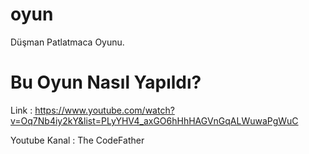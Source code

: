 # oyun
Düşman Patlatmaca Oyunu.

# Bu Oyun Nasıl Yapıldı?

Link : https://www.youtube.com/watch?v=Oq7Nb4iy2kY&list=PLyYHV4_axGO6hHhHAGVnGqALWuwaPgWuC

Youtube Kanal : The CodeFather
